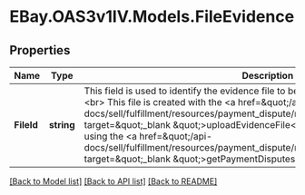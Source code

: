 # EBay.OAS3v1IV.Models.FileEvidence
## Properties

Name | Type | Description | Notes
------------ | ------------- | ------------- | -------------
**FileId** | **string** | This field is used to identify the evidence file to be uploaded to the evidence set.&lt;br&gt;&lt;br&gt; This file is created with the &lt;a href&#x3D;\&quot;/api-docs/sell/fulfillment/resources/payment_dispute/methods/uploadEvidenceFile\&quot; target&#x3D;\&quot;_blank \&quot;&gt;uploadEvidenceFile&lt;/a&gt; method and can be retrieved using the &lt;a href&#x3D;\&quot;/api-docs/sell/fulfillment/resources/payment_dispute/methods/getPaymentDisputes\&quot; target&#x3D;\&quot;_blank \&quot;&gt;getPaymentDisputes&lt;/a&gt; method. | [optional] 

[[Back to Model list]](../README.md#documentation-for-models) [[Back to API list]](../README.md#documentation-for-api-endpoints) [[Back to README]](../README.md)

